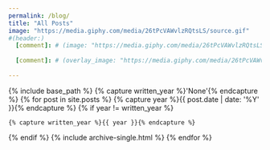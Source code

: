 ```yaml
---
permalink: /blog/
title: "All Posts"
image: "https://media.giphy.com/media/26tPcVAWvlzRQtsLS/source.gif"
#(header:)
  [comment]: # (image: "https://media.giphy.com/media/26tPcVAWvlzRQtsLS/source.gif")
  
  [comment]: # (overlay_image: "https://media.giphy.com/media/26tPcVAWvlzRQtsLS/source.gif")
  
---
```


{% include base_path %}
{% capture written_year %}'None'{% endcapture %}
{% for post in site.posts %}
  {% capture year %}{{ post.date | date: '%Y' }}{% endcapture %}
  {% if year != written_year %}
   <!-- <h2 id="{{ year | slugify }}" class="archive__subtitle">{{ year }}</h2> -->
    {% capture written_year %}{{ year }}{% endcapture %}
  {% endif %}
  {% include archive-single.html %}
{% endfor %}
